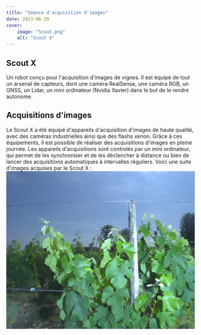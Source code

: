 ```yaml
---
title: "Séance d'acquisition d'images"
date: 2023-06-20
cover:
    image: "Scout.png"
    alt: "Scout X"
---
```


## Scout X
Un robot conçu pour l'acquisition d'images de vignes. Il est équipé de tout un arsenal de capteurs, dont une caméra RealSense, une caméra RGB, un GNSS, un Lidar, un mini ordinateur (Nvidia Xavier) dans le but de le rendre autonome.

## Acquisitions d'images
Le Scout X a été équipé d'appareils d'acquisition d'images de haute qualité, avec des caméras industrielles ainsi que des flashs xenon. Grâce à ces équipements, il est possible de réaliser des acquisitions d'images en pleine journée. Les appareils d'acquisitions sont controlés par un mini ordinateur, qui permet de les synchroniser et de les déclencher à distance ou bien de lancer des acquisitions automatiques à intervalles réguliers.
Voici une suite d'images acquises par le Scout X :
![Acquisition d'images](Acquisitions.gif)